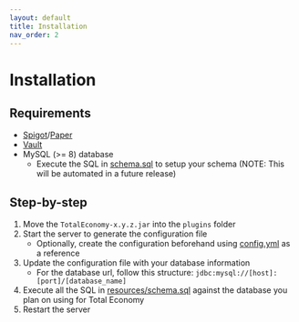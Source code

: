 ```yaml
---
layout: default
title: Installation
nav_order: 2
---
```


# Installation

## Requirements

- [Spigot](https://www.spigotmc.org/)/[Paper](https://papermc.io/)
- [Vault](https://dev.bukkit.org/projects/vault)
- MySQL (>= 8) database
  - Execute the SQL in [schema.sql](https://github.com/ericgrandt/TotalEconomy/blob/master/src/main/resources/schema.sql) to setup your schema (NOTE: This will be automated in a future release)

## Step-by-step

1. Move the `TotalEconomy-x.y.z.jar` into the `plugins` folder
2. Start the server to generate the configuration file
   - Optionally, create the configuration beforehand using [config.yml](https://github.com/ericgrandt/TotalEconomy/blob/master/src/main/resources/config.yml) as a reference
3. Update the configuration file with your database information
   - For the database url, follow this structure: `jdbc:mysql://[host]:[port]/[database_name]`
4. Execute all the SQL in [resources/schema.sql](https://github.com/ericgrandt/TotalEconomy/blob/master/src/main/resources/schema.sql) against the database you plan on using for Total Economy
5. Restart the server